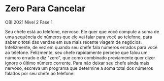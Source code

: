 # Zero Para Cancelar
OBI 2021 Nível 2 Fase 1

Seu chefe está ao telefone, nervoso. Ele quer que você compute a soma de uma sequência de números que ele vai falar para você ao telefone,
para saber o total das vendas em sua mais recente viagem de negócios.
Infelizmente, de vez em quando seu chefe fala números errados para você ao telefone.
Felizmente, seu chefe rapidamente percebe que falou um número errado e diz "zero", 
que como combinado previamente quer dizer ignore o último número corrente.
Para não deixar seu chefe ainda mais nervoso, escreva um programa que determine a soma total dos números falados por seu chefe ao telefone.
